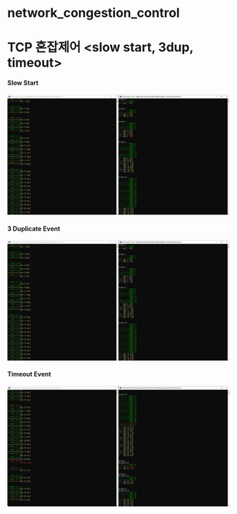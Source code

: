 # network_congestion_control
# TCP 혼잡제어 <slow start, 3dup, timeout>
#### Slow Start
![slow_start](./img/slow_start.PNG)

#### 3 Duplicate Event
![3dup](./img/3dup.PNG)

#### Timeout Event
![timeout](./img/timeout.PNG)
